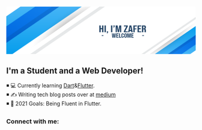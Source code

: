 ![banner](banner.png)

## I'm a Student and a Web Developer!

◾ 💻 Currently learning [Dart](https://dart.dev/)&[Flutter](https://flutter.dev/).
</br>
◾ ✍️ Writing tech blog posts over at [medium](https://caliskanzafer.medium.com)
</br>
◾ 🥅 2021 Goals: Being Fluent in Flutter.
</br>
### Connect with me:
